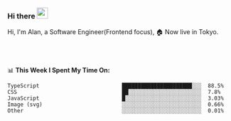 ### Hi there <img src="https://media.giphy.com/media/hvRJCLFzcasrR4ia7z/giphy.gif" width="25px">

<!-- ![visitors](https://visitor-badge.glitch.me/badge?page_id=dislfyer.dislfyer) -->

Hi, I'm Alan, a Software Engineer(Frontend focus), 🏠 Now live in Tokyo.

<br/>
<br/>

📊 **This Week I Spent My Time On:**


<!--START_SECTION:waka-->

```text
TypeScript                          ██████████████████████░░░  88.5%
CSS                                 ██░░░░░░░░░░░░░░░░░░░░░░░  7.8%
JavaScript                          █░░░░░░░░░░░░░░░░░░░░░░░░  3.03%
Image (svg)                         ░░░░░░░░░░░░░░░░░░░░░░░░░  0.66%
Other                               ░░░░░░░░░░░░░░░░░░░░░░░░░  0.01%
```

<!--END_SECTION:waka-->

<!--
**About Me:**
 -->
